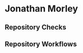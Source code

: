 # Jonathan Morley

## Repository Checks

<!-- checks-start -->
<!-- checks-end -->

## Repository Workflows

<!-- workflows-start -->
<!-- workflows-end -->